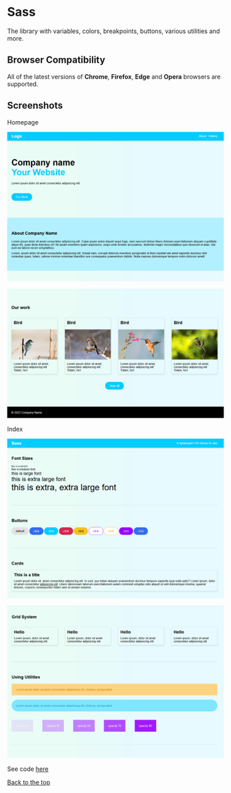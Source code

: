 # Sass

The library with variables, colors, breakpoints, buttons, various utilities and more.

## Browser Compatibility

All of the latest versions of <b>Chrome</b>, <b>Firefox</b>, <b>Edge</b> and <b>Opera</b> browsers are supported.

## Screenshots

Homepage

![](screenshots/homepage-first.png)

![](screenshots/homepage-second.png)

Index

![](screenshots/index-first.png)

![](screenshots/index-second.png )

See code <a href="https://github.com/veronikagregorec/sass/tree/main/sass">here</a>

[Back to the top](#sass)
